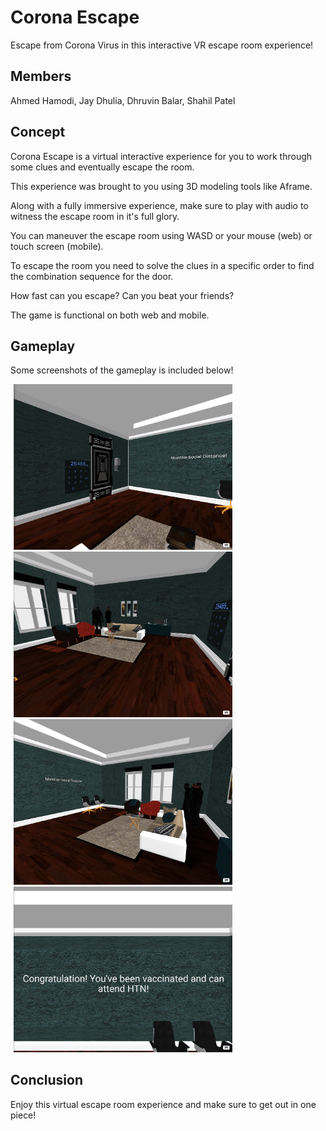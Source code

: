 # Corona Escape

Escape from Corona Virus in this interactive VR escape room experience!

## Members

Ahmed Hamodi, Jay Dhulia, Dhruvin Balar, Shahil Patel

## Concept

Corona Escape is a virtual interactive experience for you to work through some clues and eventually escape the room.

This experience was brought to you using 3D modeling tools like Aframe.

Along with a fully immersive experience, make sure to play with audio to witness the escape room in it's full glory.

You can maneuver the escape room using WASD or your mouse (web) or touch screen (mobile).

To escape the room you need to solve the clues in a specific order to find the combination sequence for the door.

How fast can you escape? Can you beat your friends?

The game is functional on both web and mobile.

## Gameplay

Some screenshots of the gameplay is included below!

<div align="left">
    <img src="/screenshots/game1.png" width="350px" hspace="5"></img>
    <img src="/screenshots/game2.png" width="350px" hspace="5"></img>
    <img src="/screenshots/game3.png" width="350px" hspace="5"></img>
    <img src="/screenshots/game4.png" width="350px" hspace="5"></img>
</div>

## Conclusion

Enjoy this virtual escape room experience and make sure to get out in one piece!
